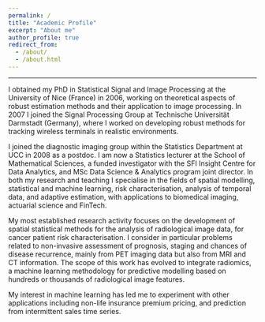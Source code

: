 ```yaml
---
permalink: /
title: "Academic Profile"
excerpt: "About me"
author_profile: true
redirect_from: 
  - /about/
  - /about.html
---
```


------
I obtained my PhD in Statistical Signal and Image Processing at the University of Nice (France) in 2006, working on theoretical aspects of robust estimation methods and their application to image processing. In 2007 I joined the Signal Processing Group at Technische Universität Darmstadt (Germany), where I worked on developing robust methods for tracking wireless terminals in realistic environments. 

I joined the diagnostic imaging group within the Statistics Department at UCC in 2008 as a postdoc. I am now a Statistics lecturer at the School of Mathematical Sciences, a funded investigator with the SFI Insight Centre for Data Analytics, and MSc Data Science & Analytics program joint director.
In both my research and teaching I specialise in the fields of spatial modelling, statistical and machine learning, risk characterisation, analysis of temporal data, and adaptive estimation, with applications to biomedical imaging, actuarial science and FinTech.

My most established research activity focuses on the development of spatial statistical methods for the analysis of radiological image data, for cancer patient risk characterisation. I consider in particular problems related to non-invasive assessment of prognosis, staging and chances of disease recurrence, mainly from PET imaging data but also from MRI and CT information. The scope of this work has evolved to integrate radiomics, a machine learning methodology for predictive modelling based on hundreds or thousands of radiological image features. 

My interest in machine learning has led me to experiment with other applications including non-life insurance premium pricing, and prediction from intermittent sales time series.



